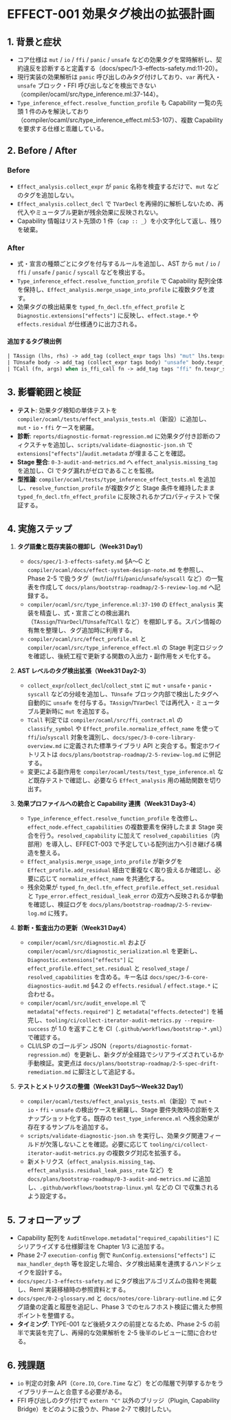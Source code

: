 # EFFECT-001 効果タグ検出の拡張計画

## 1. 背景と症状
- コア仕様は `mut` / `io` / `ffi` / `panic` / `unsafe` などの効果タグを常時解析し、契約違反を診断すると定義する（docs/spec/1-3-effects-safety.md:11-20）。  
- 現行実装の効果解析は `panic` 呼び出しのみタグ付けしており、`var` 再代入・`unsafe` ブロック・FFI 呼び出しなどを検出できない（compiler/ocaml/src/type_inference.ml:37-144）。  
- `Type_inference_effect.resolve_function_profile` も Capability 一覧の先頭 1 件のみを解決しており（compiler/ocaml/src/type_inference_effect.ml:53-107）、複数 Capability を要求する仕様と乖離している。

## 2. Before / After
### Before
- `Effect_analysis.collect_expr` が `panic` 名称を検査するだけで、`mut` などのタグを追加しない。  
- `Effect_analysis.collect_decl` で `TVarDecl` を再帰的に解析しないため、再代入やミュータブル更新が残余効果に反映されない。  
- Capability 情報はリスト先頭の 1 件（`cap :: _`）を小文字化して返し、残りを破棄。

### After
- 式・宣言の種類ごとにタグを付与するルールを追加し、AST から `mut` / `io` / `ffi` / `unsafe` / `panic` / `syscall` などを検出する。  
- `Type_inference_effect.resolve_function_profile` で Capability 配列全体を保持し、`Effect_analysis.merge_usage_into_profile` に複数タグを渡す。  
- 効果タグの検出結果を `typed_fn_decl.tfn_effect_profile` と `Diagnostic.extensions["effects"]` に反映し、`effect.stage.*` や `effects.residual` が仕様通りに出力される。

#### 追加するタグ検出例
```ocaml
| TAssign (lhs, rhs) -> add_tag (collect_expr tags lhs) "mut" lhs.texpr_span
| TUnsafe body -> add_tag (collect_expr tags body) "unsafe" body.texpr_span
| TCall (fn, args) when is_ffi_call fn -> add_tag tags "ffi" fn.texpr_span
```

## 3. 影響範囲と検証
- **テスト**: 効果タグ検知の単体テストを `compiler/ocaml/tests/effect_analysis_tests.ml`（新設）に追加し、`mut`・`io`・`ffi` ケースを網羅。  
- **診断**: `reports/diagnostic-format-regression.md` に効果タグ付き診断のフィクスチャを追加し、`scripts/validate-diagnostic-json.sh` で `extensions["effects"]`/`audit.metadata` が埋まることを確認。  
- **Stage 整合**: `0-3-audit-and-metrics.md` へ `effect_analysis.missing_tag` を追加し、CI でタグ漏れがゼロであることを監視。
- **型推論**: `compiler/ocaml/tests/type_inference_effect_tests.ml` を追加し、`resolve_function_profile` が複数タグと Stage 条件を維持したまま `typed_fn_decl.tfn_effect_profile` に反映されるかプロパティテストで保証する。

## 4. 実施ステップ
1. **タグ語彙と既存実装の棚卸し（Week31 Day1）**  
   - `docs/spec/1-3-effects-safety.md` §A〜C と `compiler/ocaml/docs/effect-system-design-note.md` を参照し、Phase 2-5 で扱うタグ（`mut`/`io`/`ffi`/`panic`/`unsafe`/`syscall` など）の一覧表を作成して `docs/plans/bootstrap-roadmap/2-5-review-log.md` へ記録する。  
   - `compiler/ocaml/src/type_inference.ml:37-190` の `Effect_analysis` 実装を精査し、式・宣言ごとの検出漏れ（`TAssign`/`TVarDecl`/`TUnsafe`/`TCall` など）を棚卸しする。スパン情報の有無を整理し、タグ追加時に利用する。  
   - `compiler/ocaml/src/effect_profile.ml` と `compiler/ocaml/src/type_inference_effect.ml` の Stage 判定ロジックを確認し、後続工程で更新する関数の入出力・副作用をメモ化する。

2. **AST レベルのタグ検出拡張（Week31 Day2-3）**  
   - `collect_expr`/`collect_decl`/`collect_stmt` に `mut`・`unsafe`・`panic`・`syscall` などの分岐を追加し、`TUnsafe` ブロック内部で検出したタグへ自動的に `unsafe` を付与する。`TAssign`/`TVarDecl` では再代入・ミュータブル更新時に `mut` を追加する。  
   - `TCall` 判定では `compiler/ocaml/src/ffi_contract.ml` の `classify_symbol` や `Effect_profile.normalize_effect_name` を使って `ffi`/`io`/`syscall` 対象を識別し、`docs/spec/3-0-core-library-overview.md` に定義された標準ライブラリ API と突合する。暫定ホワイトリストは `docs/plans/bootstrap-roadmap/2-5-review-log.md` に併記する。  
   - 変更による副作用を `compiler/ocaml/tests/test_type_inference.ml` など既存テストで確認し、必要なら `Effect_analysis` 用の補助関数を切り出す。

3. **効果プロファイルへの統合と Capability 連携（Week31 Day3-4）**  
   - `Type_inference_effect.resolve_function_profile` を改修し、`effect_node.effect_capabilities` の複数要素を保持したまま Stage 突合を行う。`resolved_capability` に加えて `resolved_capabilities`（内部用）を導入し、EFFECT-003 で予定している配列出力へ引き継げる構造を整える。  
   - `Effect_analysis.merge_usage_into_profile` が新タグを `Effect_profile.add_residual` 経由で重複なく取り扱えるか確認し、必要に応じて `normalize_effect_name` を共通化する。  
   - 残余効果が `typed_fn_decl.tfn_effect_profile.effect_set.residual` と `Type_error.effect_residual_leak_error` の双方へ反映されるか挙動を確認し、検証ログを `docs/plans/bootstrap-roadmap/2-5-review-log.md` に残す。

4. **診断・監査出力の更新（Week31 Day4）**  
   - `compiler/ocaml/src/diagnostic.ml` および `compiler/ocaml/src/diagnostic_serialization.ml` を更新し、`Diagnostic.extensions["effects"]` に `effect_profile.effect_set.residual` と `resolved_stage` / `resolved_capabilities` を含める。キー名は `docs/spec/3-6-core-diagnostics-audit.md` §4.2 の `effects.residual` / `effect.stage.*` に合わせる。  
   - `compiler/ocaml/src/audit_envelope.ml` で `metadata["effects.required"]` と `metadata["effects.detected"]` を補完し、`tooling/ci/collect-iterator-audit-metrics.py --require-success` が 1.0 を返すことを CI（`.github/workflows/bootstrap-*.yml`）で確認する。  
   - CLI/LSP のゴールデン JSON（`reports/diagnostic-format-regression.md`）を更新し、新タグが全経路でシリアライズされているか手動検証。変更点は `docs/plans/bootstrap-roadmap/2-5-spec-drift-remediation.md` に脚注として追記する。

5. **テストとメトリクスの整備（Week31 Day5〜Week32 Day1）**  
   - `compiler/ocaml/tests/effect_analysis_tests.ml`（新設）で `mut`・`io`・`ffi`・`unsafe` の検出ケースを網羅し、Stage 要件失敗時の診断をスナップショット化する。既存の `test_type_inference.ml` へ残余効果が存在するサンプルを追加する。  
   - `scripts/validate-diagnostic-json.sh` を実行し、効果タグ関連フィールドが欠落しないことを確認。必要に応じて `tooling/ci/collect-iterator-audit-metrics.py` の複数タグ対応を拡張する。  
   - 新メトリクス（`effect_analysis.missing_tag`、`effect_analysis.residual_leak_pass_rate` など）を `docs/plans/bootstrap-roadmap/0-3-audit-and-metrics.md` に追加し、`.github/workflows/bootstrap-linux.yml` などの CI で収集されるよう設定する。

## 5. フォローアップ
- Capability 配列を `AuditEnvelope.metadata["required_capabilities"]` にシリアライズする仕様脚注を Chapter 1/3 に追加する。  
- Phase 2-7 `execution-config` 側で `RunConfig.extensions["effects"]` に `max_handler_depth` 等を設定した場合、タグ検出結果を連携するハンドシェイクを設計する。  
- `docs/spec/1-3-effects-safety.md` にタグ検出アルゴリズムの抜粋を掲載し、Reml 実装移植時の参照資料とする。
- `docs/spec/0-2-glossary.md` と `docs/notes/core-library-outline.md` にタグ語彙の定義と履歴を追記し、Phase 3 でのセルフホスト検証に備えた参照ポイントを整備する。
- **タイミング**: TYPE-001 など後続タスクの前提となるため、Phase 2-5 の前半で実装を完了し、再帰的な効果解析を 2-5 後半のレビューに間に合わせる。

## 6. 残課題
- `io` 判定の対象 API（`Core.IO`, `Core.Time` など）をどの階層で列挙するかをライブラリチームと合意する必要がある。  
- FFI 呼び出しのタグ付けで `extern "C"` 以外のブリッジ（Plugin, Capability Bridge）をどのように扱うか、Phase 2-7 で検討したい。
